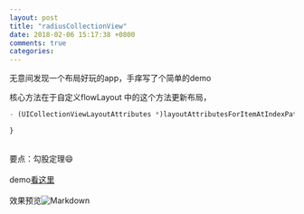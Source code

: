 ```yaml
---
layout: post
title: "radiusCollectionView"
date: 2018-02-06 15:17:38 +0800
comments: true
categories: 
---
```


无意间发现一个布局好玩的app，手痒写了个简单的demo<!--more-->

核心方法在于自定义flowLayout 中的这个方法更新布局，
```javascript
- (UICollectionViewLayoutAttributes *)layoutAttributesForItemAtIndexPath:(NSIndexPath *)indexPath {

}
```
<br>要点：勾股定理😄</br>
<br>demo[看这里](https://github.com/yFeii/RadiusCollectionView)</br>
<br>效果预览![Markdown](http://i4.bvimg.com/606737/1fdad0b1a0b3443e.gif)</br>

